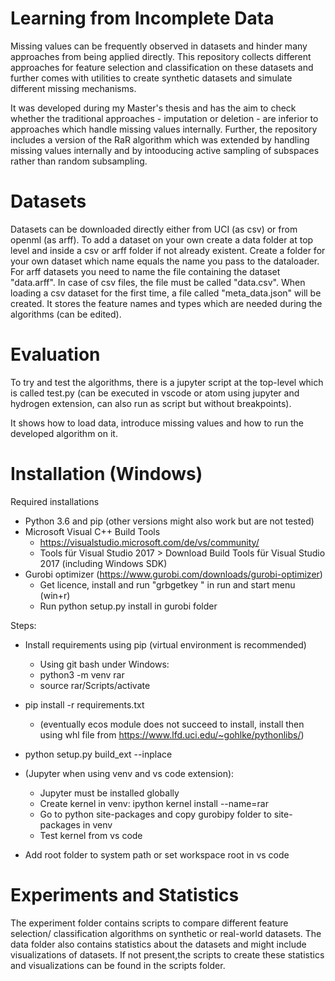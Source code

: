 # Learning from Incomplete Data

Missing values can be frequently observed in datasets and hinder many approaches from being applied directly. 
This repository collects different approaches for feature selection and classification on these datasets and further comes with utilities to create synthetic datasets and simulate different missing mechanisms.

It was developed during my Master's thesis and has the aim to check whether the traditional approaches - imputation or deletion - are inferior to approaches which handle missing values internally.
Further, the repository includes a version of the RaR algorithm which was extended by handling missing values internally and by intooducing active sampling of subspaces rather than random subsampling.

# Datasets

Datasets can be downloaded directly either from UCI (as csv) or from openml (as arff). To add a dataset on your own create a data folder at top level and inside a csv or arff folder if not already existent. Create a folder for your own dataset which name equals the name you pass to the dataloader. For arff datasets you need to name the file containing the dataset "data.arff". In case of csv files, the file must be called "data.csv". When loading a csv dataset for the first time, a file called "meta_data.json" will be created. It stores the feature names and types which are needed during the algorithms (can be edited).

# Evaluation

To try and test the algorithms, there is a jupyter script at the top-level which is called test.py (can be executed in vscode or atom using jupyter and hydrogen extension, can also run as script but without breakpoints). 

It shows how to load data, introduce missing values and how to run the developed algorithm on it.

# Installation (Windows)

Required installations
- Python 3.6 and pip (other versions might also work but are not tested)
- Microsoft Visual C++ Build Tools
    - https://visualstudio.microsoft.com/de/vs/community/
    - Tools für Visual Studio 2017 > Download Build Tools für Visual Studio 2017 (including Windows SDK)
- Gurobi optimizer (https://www.gurobi.com/downloads/gurobi-optimizer)
    - Get licence, install and run "grbgetkey <key>" in run and start menu (win+r)
    - Run python setup.py install in gurobi folder

Steps:
- Install requirements using pip (virtual environment is recommended)
    - Using git bash under Windows:
    - python3 -m venv rar
    - source rar/Scripts/activate
- pip install -r requirements.txt
    - (eventually ecos module does not succeed to install, install then using whl file from https://www.lfd.uci.edu/~gohlke/pythonlibs/)
- python setup.py build_ext --inplace

- (Jupyter when using venv and vs code extension):
    - Jupyter must be installed globally
    - Create kernel in venv: ipython kernel install --name=rar
    - Go to python site-packages and copy gurobipy folder to site-packages in venv
    - Test kernel from vs code

- Add root folder to system path or set workspace root in vs code

# Experiments and Statistics

The experiment folder contains scripts to compare different feature selection/ classification algorithms on synthetic or real-world datasets.
The data folder also contains statistics about the datasets and might include visualizations of datasets. If not present,the scripts to create these statistics and visualizations can be found in the scripts folder.